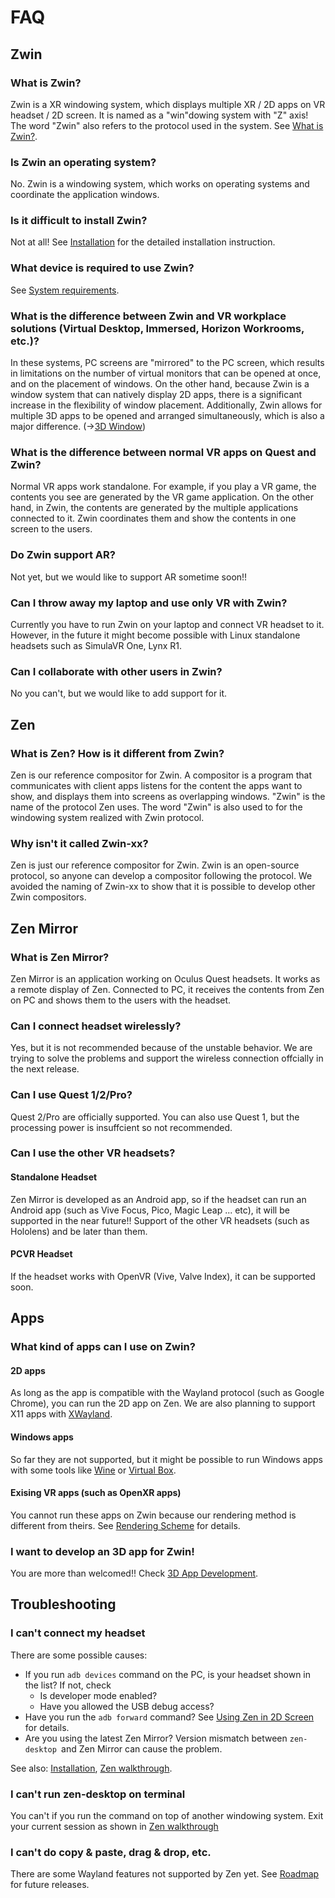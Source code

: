 # FAQ

## Zwin
### What is Zwin?
Zwin is a XR windowing system, which displays multiple XR / 2D apps on VR headset / 2D screen. It is named as a "win"dowing system with "Z" axis!
The word "Zwin" also refers to the protocol used in the system.
See [What is Zwin?](/en/what_is_it/what_is_zwin).


### Is Zwin an operating system?
No. Zwin is a windowing system, which works on operating systems and coordinate the application windows.

### Is it difficult to install Zwin?
Not at all! See [Installation](/en/getting_started/installation) for the detailed installation instruction.

### What device is required to use Zwin?
See [System requirements](/en/getting_started/system_requirements).

### What is the difference between Zwin and VR workplace solutions (Virtual Desktop, Immersed, Horizon Workrooms, etc.)?
In these systems, PC screens are "mirrored" to the PC screen, which results in limitations on the number of virtual monitors that can be opened at once, and on the placement of windows. On the other hand, because Zwin is a window system that can natively display 2D apps, there is a significant increase in the flexibility of window placement.
Additionally, Zwin allows for multiple 3D apps to be opened and arranged simultaneously, which is also a major difference. (→[3D Window](/what_is_it/3d_window))

### What is the difference between normal VR apps on Quest and Zwin?
Normal VR apps work standalone. For example, if you play a VR game, the contents you see are generated by the VR game application. On the other hand, in Zwin, the contents are generated by the multiple applications connected to it. Zwin coordinates them and show the contents in one screen to the users.

### Do Zwin support AR?
Not yet, but we would like to support AR sometime soon!!

### Can I throw away my laptop and use only VR with Zwin?
Currently you have to run Zwin on your laptop and connect VR headset to it.
However, in the future it might become possible with Linux standalone headsets such as SimulaVR One, Lynx R1.

### Can I collaborate with other users in Zwin?
No you can't, but we would like to add support for it. 


## Zen
### What is Zen? How is it different from Zwin?
Zen is our reference compositor for Zwin. A compositor is a program that communicates with client apps listens for the content the apps want to show, and displays them into screens as overlapping windows. "Zwin" is the name of the protocol Zen uses. The word "Zwin" is also used to for the windowing system realized with Zwin protocol.

### Why isn't it called Zwin-xx?
Zen is just our reference compositor for Zwin. Zwin is an open-source protocol, so anyone can develop a compositor following the protocol. We avoided the naming of Zwin-xx to show that it is possible to develop other Zwin compositors.


## Zen Mirror
### What is Zen Mirror?
Zen Mirror is an application working on Oculus Quest headsets. It works as a remote display of Zen. Connected to PC, it receives the contents from Zen on PC and shows them to the users with the headset.

### Can I connect headset wirelessly?
Yes, but it is not recommended because of the unstable behavior. We are trying to solve the problems and support the wireless connection offcially in the next release.

### Can I use Quest 1/2/Pro?
Quest 2/Pro are officially supported. You can also use Quest 1, but the processing power is insuffcient so not recommended.

### Can I use the other VR headsets?
#### Standalone Headset
Zen Mirror is developed as an Android app, so if the headset can run an Android app (such as Vive Focus, Pico, Magic Leap ... etc), it will be supported in the near future!!
Support of the other VR headsets (such as Hololens) and be later than them.

#### PCVR Headset
If the headset works with OpenVR (Vive, Valve Index), it can be supported soon.


## Apps
### What kind of apps can I use on Zwin?

#### 2D apps
As long as the app is compatible with the Wayland protocol (such as Google Chrome), you can run the 2D app on Zen. We are also planning to support X11 apps with [XWayland](https://wayland.freedesktop.org/xserver.html).

#### Windows apps
So far they are not supported, but it might be possible to run Windows apps with some tools like [Wine](https://gitlab.winehq.org/wine/wine) or [Virtual Box](https://www.virtualbox.org/).

#### Exising VR apps (such as OpenXR apps)
You cannot run these apps on Zwin because our rendering method is different from theirs. See [Rendering Scheme](/en/what_is_it/rendering_scheme) for details.

### I want to develop an 3D app for Zwin!
You are more than welcomed!! Check [3D App Development](/en/getting_started/3d_app_development).


## Troubleshooting

### I can't connect my headset

There are some possible causes:
- If you run `adb devices` command on the PC, is your headset shown in the list? If not, check
  - Is developer mode enabled?
  - Have you allowed the USB debug access?
- Have you run the `adb forward` command? See [Using Zen in 2D Screen](/en/getting_started/zen_walkthrough#using-zen-in-2d-screen) for details.
- Are you using the latest Zen Mirror? Version mismatch between `zen-desktop `and Zen Mirror can cause the problem.

See also: [Installation](/en/getting_started/installation), [Zen walkthrough](/en/getting_started/zen_walkthrough).

### I can't run zen-desktop on terminal
You can't if you run the command on top of another windowing system. Exit your current session as shown in [Zen walkthrough](/en/getting_started/zen_walkthrough#using-zen-in-2d-screen)

### I can't do copy & paste, drag & drop, etc.
There are some Wayland features not supported by Zen yet. See [Roadmap](/en/roadmap) for future releases.

